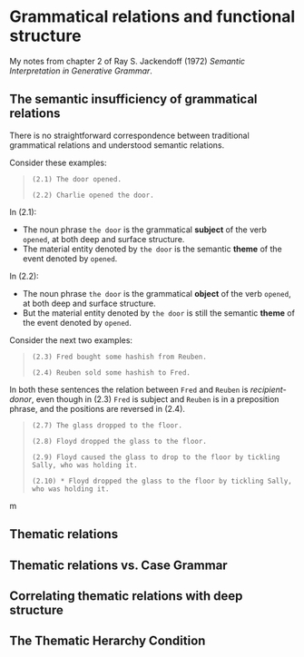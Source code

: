 # Grammatical relations and functional structure

My notes from chapter 2 of Ray S. Jackendoff (1972) *Semantic Interpretation in Generative Grammar*.

## The semantic insufficiency of grammatical relations

There is no straightforward correspondence between traditional grammatical relations and understood semantic relations.

Consider these examples:

> `(2.1) The door opened.`
>
> `(2.2) Charlie opened the door.`

In (2.1):
- The noun phrase `the door` is the grammatical **subject** of the verb `opened`, at both deep and surface structure.
- The material entity denoted by `the door` is the semantic **theme** of the event denoted by `opened`.

In (2.2):
- The noun phrase `the door` is the grammatical **object** of the verb `opened`, at both deep and surface structure.
- But the material entity denoted by `the door` is still the semantic **theme** of the event denoted by `opened`.

Consider the next two examples:

> `(2.3) Fred bought some hashish from Reuben.`
>
> `(2.4) Reuben sold some hashish to Fred.`

In both these sentences the relation between `Fred` and `Reuben` is *recipient-donor*, even though in (2.3) `Fred` is subject and `Reuben` is in a preposition phrase, and the positions are reversed in (2.4).



> `(2.7) The glass dropped to the floor.`
>
> `(2.8) Floyd dropped the glass to the floor.`
>
> `(2.9) Floyd caused the glass to drop to the floor by tickling Sally, who was holding it.`
>
> `(2.10) * Floyd dropped the glass to the floor by tickling Sally, who was holding it.`

m

## Thematic relations

## Thematic relations vs. Case Grammar

## Correlating thematic relations with deep structure

## The Thematic Herarchy Condition

